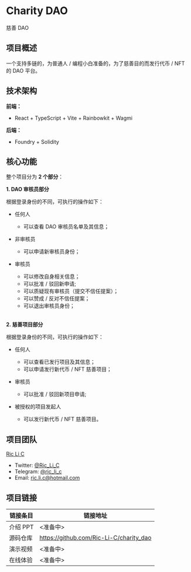 # Charity DAO

慈善 DAO

## 项目概述

一个支持多链的，为普通人 / 编程小白准备的，为了慈善目的而发行代币 / NFT 的 DAO 平台。

## 技术架构

**前端：**

-   React + TypeScript + Vite + Rainbowkit + Wagmi

**后端：**

-   Foundry + Solidity

## 核心功能

整个项目分为 **2 个部分**：

**1. DAO 审核员部分**

根据登录身份的不同，可执行的操作如下：

-   任何人

    -   可以查看 DAO 审核员名单及其信息；

-   非审核员

    -   可以申请新审核员身份；

-   审核员
    -   可以修改自身相关信息；
    -   可以批准 / 驳回新申请;
    -   可以质疑现有审核员（提交不信任提案）；
    -   可以赞成 / 反对不信任提案；
    -   可以退出审核员身份；<br><br>

**2. 慈善项目部分**

根据登录身份的不同，可执行的操作如下：

-   任何人

    -   可以查看已发行项目及其信息；
    -   可以申请发行新代币 / NFT 慈善项目；

-   审核员

    -   可以批准 / 驳回新项目申请;

-   被授权的项目发起人

    -   可以发行新代币 / NFT 慈善项目。

## 项目团队

[Ric Li C](https://github.com/Ric-Li-C)

-   Twitter: [@Ric_Li_C](https://twitter.com/Ric_Li_C)
-   Telegram: [@ric_li_c](https://t.me/ric_li_c)
-   Email: ric.li.c@hotmail.com

## 项目链接

| 链接条目 | 链接地址                                |
| -------- | --------------------------------------- |
| 介绍 PPT | <准备中>                                |
| 源码仓库 | https://github.com/Ric-Li-C/charity_dao |
| 演示视频 | <准备中>                                |
| 在线体验 | <准备中>                                |
